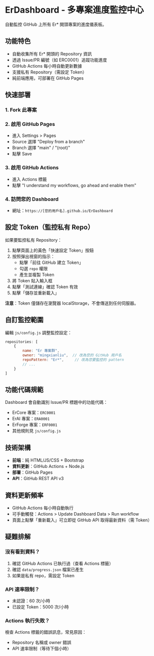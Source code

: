 # ErDashboard - 多專案進度監控中心

自動監控 GitHub 上所有 Er* 開頭專案的進度儀表板。

## 功能特色

- 自動收集所有 Er* 開頭的 Repository 資訊
- 透過 Issue/PR 編號（如 ERC0001）追蹤功能進度
- GitHub Actions 每小時自動更新數據
- 支援私有 Repository（需設定 Token）
- 純前端應用，可部署在 GitHub Pages

## 快速部署

### 1. Fork 此專案

### 2. 啟用 GitHub Pages
- 進入 Settings > Pages
- Source 選擇 "Deploy from a branch"
- Branch 選擇 "main" / "(root)"
- 點擊 Save

### 3. 啟用 GitHub Actions
- 進入 Actions 標籤
- 點擊 "I understand my workflows, go ahead and enable them"

### 4. 訪問您的 Dashboard
- 網址：`https://[您的用戶名].github.io/ErDashboard`

## 設定 Token（監控私有 Repo）

如果要監控私有 Repository：

1. 點擊頁面上的黃色「快速設定 Token」按鈕
2. 按照彈出視窗的指示：
   - 點擊「前往 GitHub 建立 Token」
   - 勾選 `repo` 權限
   - 產生並複製 Token
3. 將 Token 貼入輸入框
4. 點擊「測試連線」確認 Token 有效
5. 點擊「儲存並重新載入」

**注意**：Token 僅儲存在瀏覽器 localStorage，不會傳送到任何伺服器。

## 自訂監控範圍

編輯 `js/config.js` 調整監控設定：

```javascript
repositories: [
    {
        name: "Er 專案群",
        owner: "mingxianliu",  // 改為您的 GitHub 用戶名
        repoPattern: "Er*",     // 改為您要監控的 pattern
        // ...
    }
]
```

## 功能代碼規範

Dashboard 會自動識別 Issue/PR 標題中的功能代碼：

- ErCore 專案：`ERC0001`
- ErAI 專案：`ERA0001`
- ErForge 專案：`ERF0001`
- 其他規則見 `js/config.js`

## 技術架構

- **前端**：純 HTML/JS/CSS + Bootstrap
- **資料更新**：GitHub Actions + Node.js
- **部署**：GitHub Pages
- **API**：GitHub REST API v3

## 資料更新頻率

- GitHub Actions 每小時自動執行
- 可手動觸發：Actions > Update Dashboard Data > Run workflow
- 頁面上點擊「重新載入」可立即從 GitHub API 取得最新資料（需 Token）

## 疑難排解

### 沒有看到資料？
1. 確認 GitHub Actions 已執行過（查看 Actions 標籤）
2. 確認 `data/progress.json` 檔案已產生
3. 如果是私有 repo，需設定 Token

### API 速率限制？
- 未認證：60 次/小時
- 已設定 Token：5000 次/小時

### Actions 執行失敗？
檢查 Actions 標籤的錯誤訊息，常見原因：
- Repository 名稱或 owner 錯誤
- API 速率限制（等待下個小時）